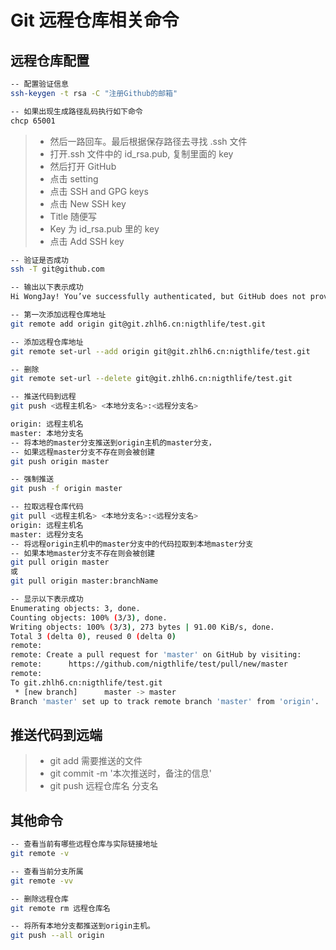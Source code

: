 <!--
 * @Author: ellison13tj@gmail.com
 * @Date: 2022-12-14 17:04:44
 * @LastEditTime: 2022-12-14 21:19:39
 * @LastEditors: ellison13tj@gmail.com
 * @FilePath: /docs/git/git-remote-warehouse-related-commands.md
 * @Description:
-->

# Git 远程仓库相关命令

## 远程仓库配置

```bash
-- 配置验证信息
ssh-keygen -t rsa -C "注册Github的邮箱"

-- 如果出现生成路径乱码执行如下命令
chcp 65001
```

> - 然后一路回车。最后根据保存路径去寻找 .ssh 文件
> - 打开.ssh 文件中的 id_rsa.pub, 复制里面的 key
> - 然后打开 GitHub
> - 点击 setting
> - 点击 SSH and GPG keys
> - 点击 New SSH key
> - Title 随便写
> - Key 为 id_rsa.pub 里的 key
> - 点击 Add SSH key

```sh
-- 验证是否成功
ssh -T git@github.com

-- 输出以下表示成功
Hi WongJay! You’ve successfully authenticated, but GitHub does not provide shell access.

-- 第一次添加远程仓库地址
git remote add origin git@git.zhlh6.cn:nigthlife/test.git

-- 添加远程仓库地址
git remote set-url --add origin git@git.zhlh6.cn:nigthlife/test.git

-- 删除
git remote set-url --delete git@git.zhlh6.cn:nigthlife/test.git

-- 推送代码到远程
git push <远程主机名> <本地分支名>:<远程分支名>

origin: 远程主机名
master: 本地分支名
-- 将本地的master分支推送到origin主机的master分支，
-- 如果远程master分支不存在则会被创建
git push origin master

-- 强制推送
git push -f origin master

-- 拉取远程仓库代码
git pull <远程主机名> <本地分支名>:<远程分支名>
origin: 远程主机名
master: 远程分支名
-- 将远程origin主机中的master分支中的代码拉取到本地master分支
-- 如果本地master分支不存在则会被创建
git pull origin master
或
git pull origin master:branchName

-- 显示以下表示成功
Enumerating objects: 3, done.
Counting objects: 100% (3/3), done.
Writing objects: 100% (3/3), 273 bytes | 91.00 KiB/s, done.
Total 3 (delta 0), reused 0 (delta 0)
remote:
remote: Create a pull request for 'master' on GitHub by visiting:
remote:      https://github.com/nigthlife/test/pull/new/master
remote:
To git.zhlh6.cn:nigthlife/test.git
 * [new branch]      master -> master
Branch 'master' set up to track remote branch 'master' from 'origin'.
```

## 推送代码到远端

> - git add 需要推送的文件
> - git commit -m '本次推送时，备注的信息'
> - git push 远程仓库名 分支名

## 其他命令

```bash
-- 查看当前有哪些远程仓库与实际链接地址
git remote -v

-- 查看当前分支所属
git remote -vv

-- 删除远程仓库
git remote rm 远程仓库名

-- 将所有本地分支都推送到origin主机。
git push --all origin
```
